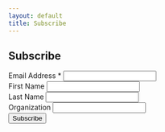 ```yaml
---
layout: default
title: Subscribe
---
```


<div class="signup-form">


<form action="https://gmail.us22.list-manage.com/subscribe/post?u=756511bbe98e0494b5aec1394&amp;id=06d5c024fe&amp;f_id=00e8c2e1f0" method="post" target="_self" novalidate>
  <h2>Subscribe</h2>
  
  <div>
    <label for="mce-EMAIL">Email Address <span>*</span></label>
    <input type="email" name="EMAIL" id="mce-EMAIL" required>
  </div>
  
  <div>
    <label for="mce-FNAME">First Name</label>
    <input type="text" name="FNAME" id="mce-FNAME">
  </div>
  
  <div>
    <label for="mce-LNAME">Last Name</label>
    <input type="text" name="LNAME" id="mce-LNAME">
  </div>
  
  <div>
    <label for="mce-COMPANY">Organization</label>
    <input type="text" name="COMPANY" id="mce-COMPANY">
  </div>
  
  <!-- Bot prevention field -->
  <div aria-hidden="true" style="position:absolute; left:-5000px;">
    <input type="text" name="b_756511bbe98e0494b5aec1394_06d5c024fe" tabindex="-1" value="">
  </div>
  
  <div>
    <input type="submit" value="Subscribe">
  </div>
</form>


</div>
